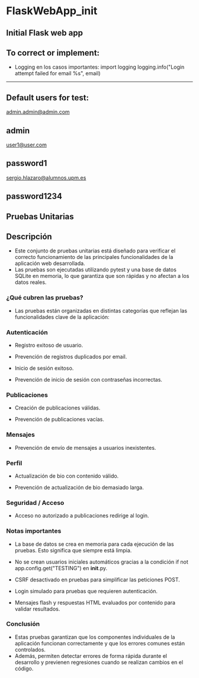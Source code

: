 # FlaskWebApp_init
Initial Flask web app
-------------------------------
## To correct or implement:
- Logging en los casos importantes:
import logging
logging.info("Login attempt failed for email %s", email)
-------------------------------
## Default users for test:
admin.admin@admin.com

admin
-------------------------------
user1@user.com

password1
-------------------------------
sergio.hlazaro@alumnos.upm.es

password1234
-------------------------------
## Pruebas Unitarias
## Descripción
- Este conjunto de pruebas unitarias está diseñado para verificar el correcto funcionamiento de las principales funcionalidades de la aplicación web desarrollada.
- Las pruebas son ejecutadas utilizando pytest y una base de datos SQLite en memoria, lo que garantiza que son rápidas y no afectan a los datos reales.

### ¿Qué cubren las pruebas?
- Las pruebas están organizadas en distintas categorías que reflejan las funcionalidades clave de la aplicación:

### Autenticación
- Registro exitoso de usuario.

- Prevención de registros duplicados por email.

- Inicio de sesión exitoso.

- Prevención de inicio de sesión con contraseñas incorrectas.

### Publicaciones
- Creación de publicaciones válidas.

- Prevención de publicaciones vacías.

### Mensajes
- Prevención de envío de mensajes a usuarios inexistentes.

### Perfil
- Actualización de bio con contenido válido.

- Prevención de actualización de bio demasiado larga.

### Seguridad / Acceso
- Acceso no autorizado a publicaciones redirige al login.

### Notas importantes
- La base de datos se crea en memoria para cada ejecución de las pruebas. Esto significa que siempre está limpia.

- No se crean usuarios iniciales automáticos gracias a la condición if not app.config.get("TESTING") en __init__.py.

- CSRF desactivado en pruebas para simplificar las peticiones POST.

- Login simulado para pruebas que requieren autenticación.

- Mensajes flash y respuestas HTML evaluados por contenido para validar resultados.

### Conclusión
- Estas pruebas garantizan que los componentes individuales de la aplicación funcionan correctamente y que los errores comunes están controlados.
- Además, permiten detectar errores de forma rápida durante el desarrollo y previenen regresiones cuando se realizan cambios en el código.

